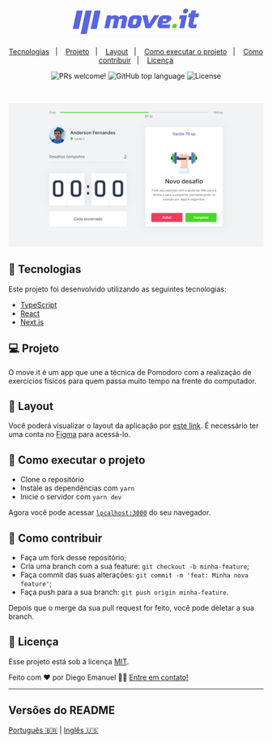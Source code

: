 <h1 align="center">
  <img src="./public/logo.png" alt="Moveit">
</h1>

<p align="center">
  <a href="#-tecnologias">Tecnologias</a>&nbsp;&nbsp;&nbsp;|&nbsp;&nbsp;&nbsp;
  <a href="#-projeto">Projeto</a>&nbsp;&nbsp;&nbsp;|&nbsp;&nbsp;&nbsp;
  <a href="#-layout">Layout</a>&nbsp;&nbsp;&nbsp;|&nbsp;&nbsp;&nbsp;
  <a href="#-como-executar-o-projeto">Como executar o projeto</a>&nbsp;&nbsp;&nbsp;|&nbsp;&nbsp;&nbsp;
  <a href="#-como-contribuir">Como contribuir</a>&nbsp;&nbsp;&nbsp;|&nbsp;&nbsp;&nbsp;
  <a href="#-licença">Licença</a>
</p>

<p align="center">
  <img src="https://img.shields.io/static/v1?label=PRs&message=welcome&color=5965E0&labelColor=000000" alt="PRs welcome!" />

 <img alt="GitHub top language" src="https://img.shields.io/github/languages/top/AndersonUfop/move.it?color=5965E0&labelColor=000000" alt="Language">

  <img alt="License" src="https://img.shields.io/static/v1?label=license&message=MIT&color=5965E0&labelColor=000000">

</p>

<br>
<p align="center">
  <img src="./public/moveit.png" alt="Move.it">
</p>

## 🚀 Tecnologias

Este projeto foi desenvolvido utilizando as seguintes tecnologias:
- [TypeScript](https://www.typescriptlang.org)
- [React](https://pt-br.reactjs.org)
- [Next.js](https://nextjs.org)

## 💻 Projeto

O move.it é um app que une a técnica de Pomodoro com a realização de exercícios físicos para quem passa muito tempo na frente do computador.

## 🔖 Layout

Você poderá visualizar o layout da aplicação por [este link](https://www.figma.com/file/ge20pu3ofMOKoliUyKx1Nl/Move.it-1.0). É necessário ter uma conta no [Figma](http://figma.com/) para acessá-lo.


## 🚀 Como executar o projeto

- Clone o repositório
- Instale as dependências com `yarn`
- Inicie o servidor com `yarn dev`

Agora você pode acessar [`localhost:3000`](http://localhost:3000) do seu navegador.

## 🤔 Como contribuir

- Faça um fork desse repositório;
- Cria uma branch com a sua feature: `git checkout -b minha-feature`;
- Faça commit das suas alterações: `git commit -m 'feat: Minha nova feature'`;
- Faça push para a sua branch: `git push origin minha-feature`.

Depois que o merge da sua pull request for feito, você pode deletar a sua branch.

## 📄 Licença

Esse projeto está sob a licença [MIT](./LICENSE).

Feito com ❤️ por Diego Emanuel 👋🏽 [Entre em contato!](https://www.linkedin.com/in/anderson-fernandes-8b5a50135/)

---

##  Versões do README

[Português 🇧🇷](./README.md)  |  [Inglês 🇺🇸](./README-en.md)
